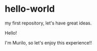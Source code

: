 # hello-world
my first repository, let's have great ideas.

Hello!

I'm Murilo, so let's enjoy this experience!!
